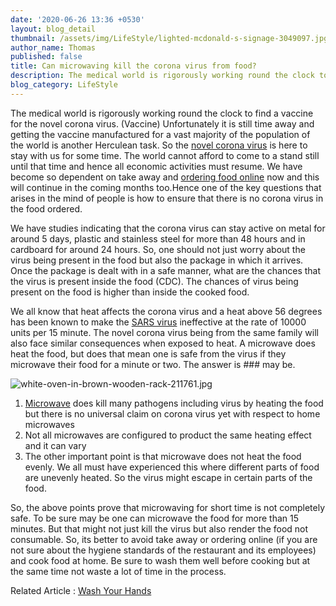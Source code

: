```yaml
---
date: '2020-06-26 13:36 +0530'
layout: blog_detail
thumbnail: /assets/img/LifeStyle/lighted-mcdonald-s-signage-3049097.jpg
author_name: Thomas
published: false
title: Can microwaving kill the corona virus from food?
description: The medical world is rigorously working round the clock to find...
blog_category: LifeStyle
---
```


The medical world is rigorously working round the clock to find a vaccine for the novel corona virus. (Vaccine) Unfortunately it is still time away and getting the vaccine manufactured for a vast majority of the population of the world is another Herculean task. So the [novel corona virus](https://www.who.int/emergencies/diseases/novel-coronavirus-2019) is here to stay with us for some time. The world cannot afford to come to a stand still until that time and hence all economic activities must resume. We have become so dependent on take away and [ordering food online](https://www.mckinsey.com/industries/technology-media-and-telecommunications/our-insights/the-changing-market-for-food-delivery#) now and this will continue in the coming months too.Hence one of the key questions that arises in the mind of people is how to ensure that there is no corona virus in the food ordered.

We have studies indicating that the corona virus can stay active on metal for around 5 days, plastic and stainless steel for more than 48 hours and in cardboard for around 24 hours. So, one should not just worry about the virus being present in the food but also the package in which it arrives. Once the package is dealt with in a safe manner, what are the chances that the virus is present inside the food (CDC). The chances of virus being present on the food is higher than inside the cooked food.

We all know that heat affects the corona virus and a heat above 56 degrees has been known to make the [SARS virus](https://www.who.int/csr/sars/survival_2003_05_04/en/) ineffective at the rate of 10000 units per 15 minute. The novel corona virus being from the same family will also face similar consequences when exposed to heat. A microwave does heat the food, but does that mean one is safe from the virus if they microwave their food for a minute or two. The answer is ### may be.

![white-oven-in-brown-wooden-rack-211761.jpg]({{site.baseurl}}/assets/img/LifeStyle/white-oven-in-brown-wooden-rack-211761.jpg)

1)	[Microwave](https://en.wikipedia.org/wiki/Microwave_oven) does kill many pathogens including virus by heating the food but there is no universal claim on corona virus yet with respect to home microwaves
2)	Not all microwaves are configured to product the same heating effect and it can vary
3)	The other important point is that microwave does not heat the food evenly. We all must have experienced this where different parts of food are unevenly heated. So the virus might escape in certain parts of the food.

So, the above points prove that microwaving for short time is not completely safe. To be sure may be one can microwave the food for more than 15 minutes. But that might not just kill the virus but also render the food not consumable. So, its better to avoid take away or ordering online (if you are not sure about the hygiene standards of the restaurant and its employees) and cook food at home. Be sure to wash them well before cooking but at the same time not waste a lot of time in the process.

Related Article : [Wash Your Hands](https://www.toknowisgood.com/2020/06/02/can-the-world-afford-to-keep-washing-hands-to-curb-the-corona-virus-pandemic.html)

